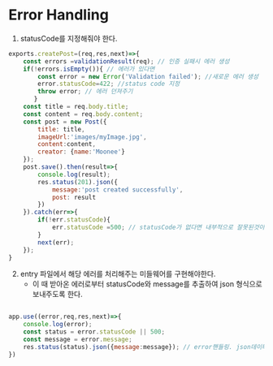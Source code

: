 # Error Handling



1. statusCode를 지정해줘야 한다. 

```javascript
exports.createPost=(req,res,next)=>{
    const errors =validationResult(req); // 인증 실패시 에러 생성
    if(!errors.isEmpty()){ // 에러가 있다면 
        const error = new Error('Validation failed'); //새로운 에러 생성 
        error.statusCode=422; //status code 지정 
        throw error; // 에러 던져주기 
       }
    const title = req.body.title;
    const content = req.body.content;
    const post = new Post({
        title: title,
        imageUrl:'images/myImage.jpg',
        content:content,
        creator: {name:'Moonee'}
    });
    post.save().then(result=>{
        console.log(result);
        res.status(201).json({
            message:'post created successfully',
            post: result
        })
    }).catch(err=>{
        if(!err.statusCode){
            err.statusCode =500; // statusCode가 없다면 내부적으로 잘못된것이므로 statusCode를 500으로 변경해준다. 
        }
        next(err);
    });
}
```





2. entry 파일에서 해당 에러를 처리해주는 미들웨어를 구현해야한다.
   - 이 때 받아온 에러로부터 statusCode와 message를 추출하여 json 형식으로 보내주도록 한다. 

```javascript

app.use((error,req,res,next)=>{
    console.log(error);
    const status = error.statusCode || 500;
    const message = error.message;
    res.status(status).json({message:message}); // error핸들링. json데이터로 보내준다.
})

```

